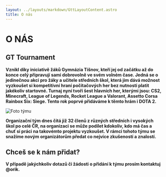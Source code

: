 ```yaml
---
layout: ../layouts/markdown/GttLayoutContent.astro
title: O nás
---
```

# O NÁS

## GT Tournament

**Vznikl díky iniciativě žáků Gymnázia Tišnov, kteří jej od začátku až do konce celý připravují sami dobrovolně ve svém volném čase. Jedná se o jedinečnou akci pro žáky a učitele středních škol, která jim dává možnost vyzkoušet si kompetitivní hraní počítačových her bez nutnosti platit jakékoliv startovné. Turnaj nyní tvoří šest hlavních her, kterými jsou: CS2, Minecraft, League of Legends, Rocket League a Valorant, Assetto Corsa Rainbox Six: Siege. Tento rok poprvé přidáváme k těmto hrám i DOTA 2.**

![Foto týmu](../assets/teamphoto.jpeg)

**Organizační tým dnes čítá již 32 členů z různých středních i vysokých škol po celé ČR, na organizaci se může podílet kdokoliv, kdo má čas a chuť si práci na takovémto projektu vyzkoušet. V rámci tohoto týmu se snažíme novým organizátorům předat co nejvíce zkušeností a znalostí.**

## Chceš se k nám přidat?

**V případě jakýchkoliv dotazů či žádosti o přidání k týmu prosím kontaktuj @orik.**
